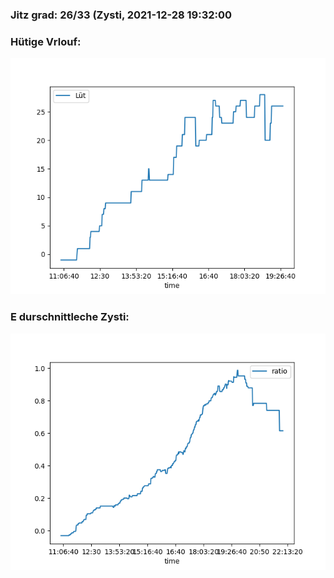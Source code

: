 ### Jitz grad: 26/33 (Zysti, 2021-12-28 19:32:00

### Hütige Vrlouf:
![Graph](Today.png)

### E durschnittleche Zysti:
![Graph](Zysti.png)